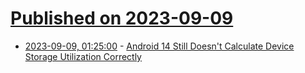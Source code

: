 # [Published on 2023-09-09](index.md)

* [2023-09-09, 01:25:00](https://hardware.slashdot.org/story/23/09/08/2126230/android-14-still-doesnt-calculate-device-storage-utilization-correctly?utm_source=rss1.0mainlinkanon&utm_medium=feed) - [Android 14 Still Doesn't Calculate Device Storage Utilization Correctly](https://hardware.slashdot.org/story/23/09/08/2126230/android-14-still-doesnt-calculate-device-storage-utilization-correctly?utm_source=rss1.0mainlinkanon&utm_medium=feed)
